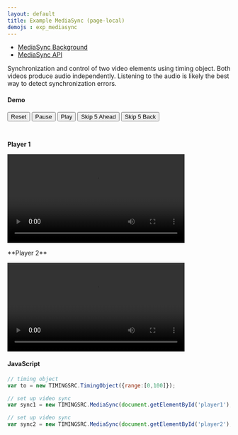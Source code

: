 ```yaml
---
layout: default
title: Example MediaSync (page-local)
demojs : exp_mediasync
---
```


- [MediaSync Background](background_mediasync.html) 
- [MediaSync API](api_mediasync.html)

Synchronization and control of two video elements using timing object. Both videos produce audio independently. Listening to the audio is likely the best way to detect synchronization errors.

#### Demo

<div id="demo" style="height:50px">
  <p id='buttons'>
    <button id='tostart'>Reset</button>
    <button id='pause'>Pause</button>
    <b><button id='forward'>Play</button></b>
    <button id='skipforward'>Skip 5 Ahead</button>
    <button id='skipbackward'>Skip 5 Back </button>   
  </p>
 
</div>
<p>
  <b><span id='position'></span></b>
</p>


**Player 1**
<p>
  <video id="player1" style="height:200px">
      <source src="http://mcorp.no/res/bigbuckbunny.webm" type="video/webm" />
      <source src="http://mcorp.no/res/bigbuckbunny.m4v" type="video/mp4" />
  </video>
</p>
**Player 2**
<p>
  <video id="player2" style="height:200px">
      <source src="http://mcorp.no/res/bigbuckbunny.webm" type="video/webm" />
      <source src="http://mcorp.no/res/bigbuckbunny.m4v" type="video/mp4" />
  </video>
</p>


#### JavaScript

```javascript
// timing object
var to = new TIMINGSRC.TimingObject({range:[0,100]});

// set up video sync
var sync1 = new TIMINGSRC.MediaSync(document.getElementById('player1'), to);

// set up video sync
var sync2 = new TIMINGSRC.MediaSync(document.getElementById('player2'), to);
```    
